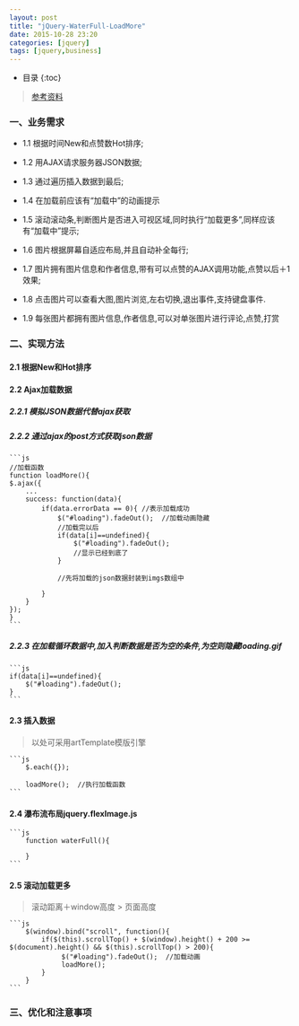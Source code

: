 ```yaml
---
layout: post
title: "jQuery-WaterFull-LoadMore"
date: 2015-10-28 23:20
categories: [jquery]
tags: [jquery,business]
---
```

*  目录
{:toc}

> [参考资料](http://www.aliog.com/17133.html)

### 一、业务需求

- 1.1 根据时间New和点赞数Hot排序;
- 1.2 用AJAX请求服务器JSON数据;
- 1.3 通过遍历插入数据到最后;
- 1.4 在加载前应该有“加载中”的动画提示
- 1.5 滚动滚动条,判断图片是否进入可视区域,同时执行“加载更多”,同样应该有“加载中”提示;
- 1.6 图片根据屏幕自适应布局,并且自动补全每行;
- 1.7 图片拥有图片信息和作者信息,带有可以点赞的AJAX调用功能,点赞以后＋1效果;

- 1.8 点击图片可以查看大图,图片浏览,左右切换,退出事件,支持键盘事件.
- 1.9 每张图片都拥有图片信息,作者信息,可以对单张图片进行评论,点赞,打赏


### 二、实现方法
    
#### 2.1 根据New和Hot排序
    
#### 2.2 Ajax加载数据

##### 2.2.1 模拟JSON数据代替ajax获取
##### 2.2.2 通过ajax的post方式获取json数据
    
    ```js
    //加载函数
    function loadMore(){
    $.ajax({
        ...
        success: function(data){
            if(data.errorData == 0){ //表示加载成功
                $("#loading").fadeOut();  //加载动画隐藏
                //加载完以后
                if(data[i]==undefined){
                    $("#loading").fadeOut();
                    //显示已经到底了
                }
                
                //先将加载的json数据封装到imgs数组中
                
            }
        }
    });
    }
    ```

##### 2.2.3 在加载循环数据中,加入判断数据是否为空的条件,为空则隐藏loading.gif   
           
    ```js
    if(data[i]==undefined){
        $("#loading").fadeOut();
    }
    ```
          
#### 2.3 插入数据
    
> 以处可采用artTemplate模版引擎
        
    ```js
        $.each({});
    
        loadMore();  //执行加载函数
    ```
    
#### 2.4 瀑布流布局jquery.flexImage.js
    
    ```js
        function waterFull(){
    
        }
    ```
    
#### 2.5 滚动加载更多

> 滚动距离＋window高度 > 页面高度

    ```js
        $(window).bind("scroll", function(){
            if($(this).scrollTop() + $(window).height() + 200 >= $(document).height() && $(this).scrollTop() > 200){
                 $("#loading").fadeOut();  //加载动画
                 loadMore();
            }
        }
    ```

### 三、优化和注意事项
